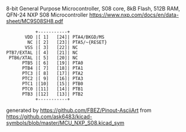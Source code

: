 8-bit General Purpose Microcontroller, S08 core, 8kB Flash, 512B RAM, QFN-24
NXP S08 Microcontroller
https://www.nxp.com/docs/en/data-sheet/MC9S08SH8.pdf


	           +-----------+
	       VDD |[ 1]   [24]| PTA4/BKGD/MS
	        NC |[ 2]   [23]| PTA5/~{RESET}
	       VSS |[ 3]   [22]| NC
	PTB7/EXTAL |[ 4]   [21]| NC
	 PTB6/XTAL |[ 5]   [20]| NC
	      PTB5 |[ 6]   [19]| PTA0
	      PTB4 |[ 7]   [18]| PTA1
	      PTC3 |[ 8]   [17]| PTA2
	      PTC2 |[ 9]   [16]| PTA3
	      PTC1 |[10]   [15]| PTB0
	      PTC0 |[11]   [14]| PTB1
	      PTB3 |[12]   [13]| PTB2
	           +-----------+


generated by https://github.com/FBEZ/Pinout-AsciiArt from https://github.com/ask6483/kicad-symbols/blob/master/MCU_NXP_S08.kicad_sym